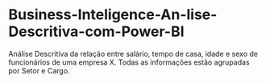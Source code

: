 # Business-Inteligence-An-lise-Descritiva-com-Power-BI
Análise Descritiva da relação entre salário, tempo de casa, idade e sexo de funcionários de uma empresa X. Todas as informações estão agrupadas por Setor e Cargo.
